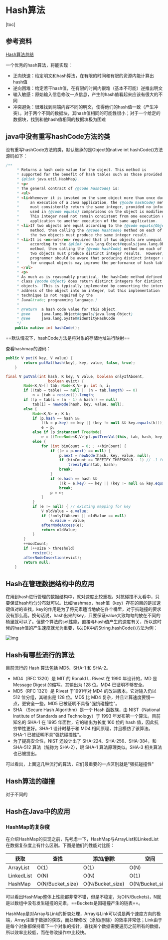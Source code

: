 # Hash算法

[toc]



## 参考资料

[Hash算法总结]( https://www.jianshu.com/p/bf1d7eee28d0 )

一个优秀的hash算法，将能实现：

- 正向快速：给定明文和hash算法，在有限的时间和有限的资源内能计算出hash值
- 逆向困难：给定若干hash值，在有限的时间内很难（基本不可能）逆推出明文
- 输入敏感：原始输入信息修改一点信息，产生的hash值看起来应该有很大的不同
- 冲突避免：很难找到两端内容不同的明文，使得他们的hash值一致（产生冲突）。对于两个不同的数据块，其hash值相同的可能性很小；对于一个给定的数据块，找到和他hash值相同的数据块极为困难



## java中没有重写hashCode方法的类

没有重写hashCode方法的类，默认继承的是Object的native int hashCode()方法源码如下：

```java
/**
     * Returns a hash code value for the object. This method is
     * supported for the benefit of hash tables such as those provided by
     * {@link java.util.HashMap}.
     * <p>
     * The general contract of {@code hashCode} is:
     * <ul>
     * <li>Whenever it is invoked on the same object more than once during
     *     an execution of a Java application, the {@code hashCode} method
     *     must consistently return the same integer, provided no information
     *     used in {@code equals} comparisons on the object is modified.
     *     This integer need not remain consistent from one execution of an
     *     application to another execution of the same application.
     * <li>If two objects are equal according to the {@code equals(Object)}
     *     method, then calling the {@code hashCode} method on each of
     *     the two objects must produce the same integer result.
     * <li>It is <em>not</em> required that if two objects are unequal
     *     according to the {@link java.lang.Object#equals(java.lang.Object)}
     *     method, then calling the {@code hashCode} method on each of the
     *     two objects must produce distinct integer results.  However, the
     *     programmer should be aware that producing distinct integer results
     *     for unequal objects may improve the performance of hash tables.
     * </ul>
     * <p>
     * As much as is reasonably practical, the hashCode method defined by
     * class {@code Object} does return distinct integers for distinct
     * objects. (This is typically implemented by converting the internal
     * address of the object into an integer, but this implementation
     * technique is not required by the
     * Java&trade; programming language.)
     *
     * @return  a hash code value for this object.
     * @see     java.lang.Object#equals(java.lang.Object)
     * @see     java.lang.System#identityHashCode
     */
    public native int hashCode();
```



==默认情况下，hashCode方法是将对象的存储地址进行映射==



查看hashmap的源码：

```java
public V put(K key, V value) {
        return putVal(hash(key), key, value, false, true);
    }

final V putVal(int hash, K key, V value, boolean onlyIfAbsent,
                   boolean evict) {
        Node<K,V>[] tab; Node<K,V> p; int n, i;
        if ((tab = table) == null || (n = tab.length) == 0)
            n = (tab = resize()).length;
        if ((p = tab[i = (n - 1) & hash]) == null)
            tab[i] = newNode(hash, key, value, null);
        else {
            Node<K,V> e; K k;
            if (p.hash == hash &&
                ((k = p.key) == key || (key != null && key.equals(k))))
                e = p;
            else if (p instanceof TreeNode)
                e = ((TreeNode<K,V>)p).putTreeVal(this, tab, hash, key, value);
            else {
                for (int binCount = 0; ; ++binCount) {
                    if ((e = p.next) == null) {
                        p.next = newNode(hash, key, value, null);
                        if (binCount >= TREEIFY_THRESHOLD - 1) // -1 for 1st
                            treeifyBin(tab, hash);
                        break;
                    }
                    if (e.hash == hash &&
                        ((k = e.key) == key || (key != null && key.equals(k))))
                        break;
                    p = e;
                }
            }
            if (e != null) { // existing mapping for key
                V oldValue = e.value;
                if (!onlyIfAbsent || oldValue == null)
                    e.value = value;
                afterNodeAccess(e);
                return oldValue;
            }
        }
        ++modCount;
        if (++size > threshold)
            resize();
        afterNodeInsertion(evict);
        return null;
    }
```



## Hash在管理数据结构中的应用

在用到hash进行管理的数据结构中，就对速度比较重视，对抗碰撞不太看中，只要保证hash均匀分布就可以。比如hashmap，hash值（key）存在的目的是加速键值对的查找，key的作用是为了将元素适当地放在各个桶里，对于抗碰撞的要求没有那么高。换句话说，hash出来的key，只要保证value大致均匀的放在不同的桶里就可以了。但整个算法的set性能，直接与hash值产生的速度有关，所以这时候的hash值的产生速度就尤为重要，以JDK中的String.hashCode()方法为例：

 ![img](http://klaus_project.gitee.io/pic/note/Hash_table.png) 



## Hash有哪些流行的算法

目前流行的 Hash 算法包括 MD5、SHA-1 和 SHA-2。

- MD4（RFC 1320）是 MIT 的 Ronald L. Rivest 在 1990 年设计的，MD 是 Message Digest 的缩写。其输出为 128 位。MD4 已证明不够安全。
- MD5（RFC 1321）是 Rivest 于1991年对 MD4 的改进版本。它对输入仍以 512 位分组，其输出是 128 位。MD5 比 MD4 复杂，并且计算速度要慢一点，更安全一些。MD5 已被证明不具备"强抗碰撞性"。
- SHA （Secure Hash Algorithm）是一个 Hash 函数族，由 NIST（National Institute of Standards and Technology）于 1993 年发布第一个算法。目前知名的 SHA-1 在 1995 年面世，它的输出为长度 160 位的 hash 值，因此抗穷举性更好。SHA-1 设计时基于和 MD4 相同原理，并且模仿了该算法。SHA-1 已被证明不具"强抗碰撞性"。
- 为了提高安全性，NIST 还设计出了 SHA-224、SHA-256、SHA-384，和 SHA-512 算法（统称为 SHA-2），跟 SHA-1 算法原理类似。SHA-3 相关算法也已被提出。

可以看出，上面这几种流行的算法，它们最重要的一点区别就是"强抗碰撞性"

## Hash算法的碰撞

对于不同的



## Hash在Java中的应用

### HashMap的复杂度

在介绍HashMap的实现之前，先考虑一下，HashMap与ArrayList和LinkedList在数据复杂度上有什么区别。下图是他们的性能对比图：

| 获取       | 查找             | 添加/删除        | 空间             |      |
| ---------- | ---------------- | ---------------- | ---------------- | ---- |
| ArrayList  | O(1)             | O(1)             | O(N)             | O(N) |
| LinkedList | O(N)             | O(N)             | O(1)             | O(N) |
| HashMap    | O(N/Bucket_size) | O(N/Bucket_size) | O(N/Bucket_size) | O(N) |

可以看出HashMap整体上性能都非常不错，但是不稳定，为O(N/Buckets)，N就是以数组中没有发生碰撞的元素，==Buckets是因碰撞产生的链表==。

HashMap是对Array与Link的折衷处理，Array与Link可以说是两个速度方向的极端，Array注重于数据的获取，而处理修改（添加/删除）的效率非常低；Link由于是每个对象都保持着下一个对象的指针，查找某个数据需要遍历之前所有的数据，所以效率比较低，而在修改操作中比较快。

